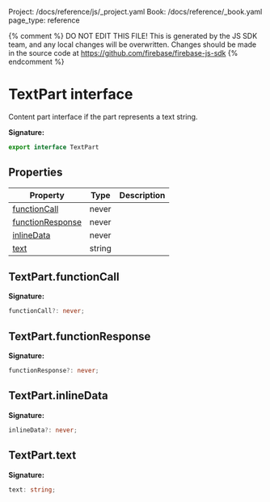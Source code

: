 Project: /docs/reference/js/_project.yaml
Book: /docs/reference/_book.yaml
page_type: reference

{% comment %}
DO NOT EDIT THIS FILE!
This is generated by the JS SDK team, and any local changes will be
overwritten. Changes should be made in the source code at
https://github.com/firebase/firebase-js-sdk
{% endcomment %}

# TextPart interface
Content part interface if the part represents a text string.

<b>Signature:</b>

```typescript
export interface TextPart 
```

## Properties

|  Property | Type | Description |
|  --- | --- | --- |
|  [functionCall](./vertexai.textpart.md#textpartfunctioncall) | never |  |
|  [functionResponse](./vertexai.textpart.md#textpartfunctionresponse) | never |  |
|  [inlineData](./vertexai.textpart.md#textpartinlinedata) | never |  |
|  [text](./vertexai.textpart.md#textparttext) | string |  |

## TextPart.functionCall

<b>Signature:</b>

```typescript
functionCall?: never;
```

## TextPart.functionResponse

<b>Signature:</b>

```typescript
functionResponse?: never;
```

## TextPart.inlineData

<b>Signature:</b>

```typescript
inlineData?: never;
```

## TextPart.text

<b>Signature:</b>

```typescript
text: string;
```
